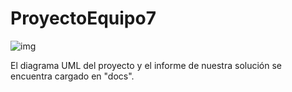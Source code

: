 # ProyectoEquipo7

![img](https://images-na.ssl-images-amazon.com/images/I/A13vvsoih5L.png)

El diagrama UML del proyecto y el informe de nuestra solución se encuentra cargado en "docs".
###

